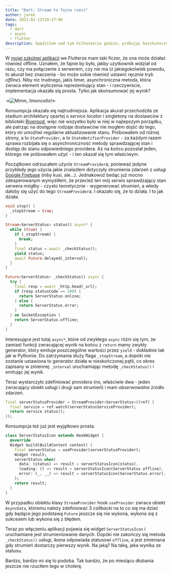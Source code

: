 ```yaml
---
title: "Dart: Stream to fajna rzecz"
author: jarek
date: 2021-02-11T19:27:00
tags:
  - dart
  - async
  - flutter
description: Spędziłem nad tym kilkanaście godzin, próbując bezskutecznie zmusić różne rodzaje providerów z biblioteki Riverpod zmusić do cyklicznego powiadamiania o stanie zewnętrznej usługi. Ostatni okazał się być najlepszym, co ja mówię, jedynym jaki działał.
---
```


W [mojej szkolnej aplikacji](https://github.com/zgoda/devlog-microblog-client) we Flutterze mam taki ficzer, że ona może działać również offline. Uznałem, że fajnie by było, jakby użytkownik widział od razu, czy ma połączenie z serwerem, czy nie ma (z jakiegokolwiek powodu, to akurat bez znaczenia - bo może sobie również ustawić ręcznie tryb *offline*). Niby nic trudnego, jakis timer, asynchroniczna metoda, która zwraca element wyliczenia reprezentujący stan - i rzeczywiście, implementacja okazała się prosta. Tylko jak skonsumować jej wynik?

->![Mmm, limoncello!](https://i.imgur.com/v6JGOvzh.jpg)<-

<!-- more -->

Konsumpcja okazała się najtrudniejsza. Aplikacja akurat przechodziła ze stadium architektury opartej o *service locator* i singletony na dostawców z biblioteki [Riverpod](https://riverpod.dev/), więc nie wszystko było w niej w najlepszym porządku, ale patrząc na dostępne rodzaje dostawców nie mogłem dojść do tego, który mi umożliwi regularne aktualizowanie stanu. Próbowałem od różnej strony, a to `StateProvider`, a to `StateNotifierProvider` - za każdym razem sprawa rozbijała się o asynchroniczność metody sprawdzającej stan i dostęp do stanu odpowiedniego providera. Aż na końcu pozostał jeden, którego nie próbowałem użyć - i ten okazał się tym właściwym.

Początkowo odrzucałem użycie `StreamProvider`a, ponieważ jedyne przykłady jego użycia jakie znalazłem dotyczyły strumienia zdarzeń z usługi [Google Firebase](https://en.wikipedia.org/wiki/Firebase#User_privacy_controversies) (niby kusi, ale...). Jednakowoż bedąc już mocno zdesperowanym wymyśliłem, że przecież ten mój serwis sprawdzający stan serwera mógłby - czysto teoretycznie - wygenerować strumień, a wtedy dałoby się użyć do tego `StreamProvider`a. I okazało się, że to działa. I to jak działa.

```dart
void stop() {
  _stopStream = true;
}

Stream<ServerStatus> status() async* {
  while (true) {
    if (_stopStream) {
      break;
    }
    final status = await _checkStatus();
    yield status;
    await Future.delayed(_interval);
  }
}

Future<ServerStatus> _checkStatus() async {
  try {
    final resp = await _http.head(_url);
    if (resp.statusCode == 200) {
      return ServerStatus.online;
    } else {
      return ServerStatus.error;
    }
  } on SocketException {
    return ServerStatus.offline;
  }
}
```

Interesujące jest tutaj `async*`, które od zwykłego `async` różni się tym, że zamiast funkcji zwracającej wynik na końcu z `return` mamy zwykły generator, który emituje poszczególne wartości przez `yield` - dokładnie tak jak w Pythonie. Do zatrzymania służy flaga `_stopStream`, a dopóki nie zostanie ustawiona to generator działa w nieskończonej pętli, co okres zapisany w zmiennej `_interval` uruchamiając metodę `_checkStatus()` i emitując jej wynik.

Teraz wystarczyło zdefiniować providera (no, właściwie dwa - jeden zwracający obiekt usługi i drugi sam strumień) i mam _obserwowalne_ żródło zdarzeń.

```dart
final serverStatusProvider = StreamProvider<ServerStatus>((ref) {
  final service = ref.watch(serverStatusServiceProvider);
  return service.status();
});
```

Konsumpcja też już jest wyjątkowo prosta.

```dart
class ServerStatusIcon extends HookWidget {
  @override
  Widget build(BuildContext context) {
    final serverStatus = useProvider(serverStatusProvider);
    Widget result;
    serverStatus.when(
      data: (status) => result = serverStatusIcon(status),
      loading: () => result = serverStatusIcon(ServerStatus.offline),
      error: (_, __) => result = serverStatusIcon(ServerStatus.error),
    );
    return result;
  }
}
```

W przypadku obiektu klasy `StreamProvider` hook `useProvider` zwraca obiekt `AsyncData`, któremu należy zdefiniować 3 *callbacki* na to co się ma dziać gdy będące jego podstawą `Future` jeszcze się nie wykona, wykona się z sukcesem lub wykona się z błędem.

Teraz po włączeniu aplikacji pojawia się widget `ServerStatusIcon` i uruchamiane jest strumieniowanie danych. Dopóki nie zakończy się metoda `_checkStatus()` usługi, ikona odpowiada statusowi `offline`, a jest zmieniana gdy strumień dostarczy pierwszy wynik. Na jaką? Na taką, jaka wynika ze statusu.

Bardzo, bardzo mi się to podoba. Tak bardzo, że po miesiącu dłubania jeszcze nie rzuciłem tego w cholerę.
